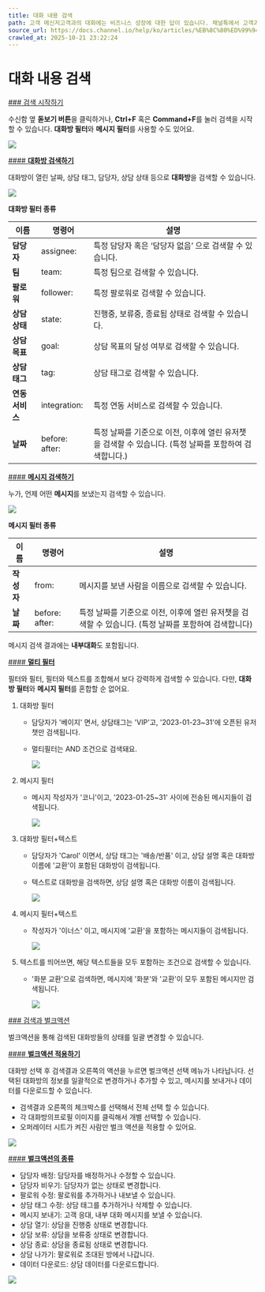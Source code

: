 ```yaml
---
title: 대화 내용 검색
path: 고객 메신저고객과의 대화에는 비즈니스 성장에 대한 답이 있습니다. 채널톡에서 고객과 대화하는 방법에 대해 확인해보세요.7개의 아티클 > 대화 내용 검색채널톡의 상담 검색을 통해 쉽고 빠르게 대화를 검색할 수 있습니다. 또한 검색된 상담에 벌크 액션(일괄 상태 적용)이 가능합니다.
source_url: https://docs.channel.io/help/ko/articles/%EB%8C%80%ED%99%94-%EB%82%B4%EC%9A%A9-%EA%B2%80%EC%83%89-4bacf090
crawled_at: 2025-10-21 23:22:24
---
```


# 대화 내용 검색

[### 검색 시작하기](#검색-시작하기)

수신함 옆 **돋보기 버튼**을 클릭하거나, **Ctrl+F** 혹은 **Command+F**를 눌러 검색을 시작할 수 있습니다. **대화방 필터**와 **메시지 필터**를 사용할 수도 있어요.

![](https://cf.channel.io/document/spaces/6/articles/125/revisions/370/usermedia/662b0fae90b93ac9a6b8)

[#### **대화방 검색하기**](#대화방-검색하기)

대화방이 열린 날짜, 상담 태그, 담당자, 상담 상태 등으로 **대화방**을 검색할 수 있습니다.

![](https://cf.channel.io/document/spaces/6/articles/125/revisions/370/usermedia/662b0faee2c235ac97ad)

**대화방 필터 종류**

| 이름 | 명령어 | 설명 |
| --- | --- | --- |
| **담당자** | assignee: | 특정 담당자 혹은 ‘담당자 없음’ 으로 검색할 수 있습니다. |
| **팀** | team: | 특정 팀으로 검색할 수 있습니다. |
| **팔로워** | follower: | 특정 팔로워로 검색할 수 있습니다. |
| **상담 상태** | state: | 진행중, 보류중, 종료됨 상태로 검색할 수 있습니다. |
| **상담 목표** | goal: | 상담 목표의 달성 여부로 검색할 수 있습니다. |
| **상담 태그** | tag: | 상담 태그로 검색할 수 있습니다. |
| **연동 서비스** | integration: | 특정 연동 서비스로 검색할 수 있습니다. |
| **날짜** | before:  after: | 특정 날짜를 기준으로 이전, 이후에 열린 유저챗을 검색할 수 있습니다. (특정 날짜를 포함하여 검색합니다.) |

[#### **메시지 검색하기**](#메시지-검색하기)

누가, 언제 어떤 **메시지**를 보냈는지 검색할 수 있습니다.

![](https://cf.channel.io/document/spaces/6/articles/125/revisions/370/usermedia/662b0faf245f61c4a15f)

**메시지 필터 종류**

| 이름 | 명령어 | 설명 |
| --- | --- | --- |
| **작성자** | from: | 메시지를 보낸 사람을 이름으로 검색할 수 있습니다. |
| **날짜** | before:  after: | 특정 날짜를 기준으로 이전, 이후에 열린 유저챗을 검색할 수 있습니다. (특정 날짜를 포함하여 검색합니다) |

메시지 검색 결과에는 **내부대화**도 포함됩니다.

[#### **멀티 필터**](#멀티-필터)

필터와 필터, 필터와 텍스트를 조합해서 보다 강력하게 검색할 수 있습니다. 다만, **대화방 필터**와 **메시지 필터**를 혼합할 순 없어요.

1. 대화방 필터

   * 담당자가 '베이지' 면서, 상담태그는 'VIP'고, '2023-01-23~31'에 오픈된 유저챗만 검색됩니다.
   * 멀티필터는 AND 조건으로 검색돼요.

     ![](https://cf.channel.io/document/spaces/6/articles/125/revisions/370/usermedia/662b0faf4750a709e38d)

2. 메시지 필터

   * 메시지 작성자가 '코니'이고, '2023-01-25~31' 사이에 전송된 메시지들이 검색됩니다.

     ![](https://cf.channel.io/document/spaces/6/articles/125/revisions/370/usermedia/662b0faf6981c2bd88e9)

3. 대화방 필터+텍스트

   * 담당자가 'Carol' 이면서, 상담 태그는 '배송/반품' 이고, 상담 설명 혹은 대화방 이름에 '교환'이 포함된 대화방이 검색됩니다.
   * 텍스트로 대화방을 검색하면, 상담 설명 혹은 대화방 이름이 검색됩니다.

     ![](https://cf.channel.io/document/spaces/6/articles/125/revisions/370/usermedia/662b0fafa0ecae623a14)

4. 메시지 필터+텍스트

   * 작성자가 '이너스' 이고, 메시지에 '교환'을 포함하는 메시지들이 검색됩니다.

     ![](https://cf.channel.io/document/spaces/6/articles/125/revisions/370/usermedia/662b0fafd1fc29a0c09d)

5. 텍스트를 띄어쓰면, 해당 텍스트들을 모두 포함하는 조건으로 검색할 수 있습니다.

   * '화분 교환'으로 검색하면, 메시지에 '화분'와 '교환'이 모두 포함된 메시지만 검색됩니다.

     ![](https://cf.channel.io/document/spaces/6/articles/125/revisions/370/usermedia/662b0fb00e03a7dcca5b)

[### 검색과 벌크액션](#검색과-벌크액션)

벌크액션을 통해 검색된 대화방들의 상태를 일괄 변경할 수 있습니다.

[#### **벌크액션 적용하기**](#벌크액션-적용하기)

대화방 선택 후 검색결과 오른쪽의 액션을 누르면 벌크액션 선택 메뉴가 나타납니다. 선택된 대화방의 정보를 일괄적으로 변경하거나 추가할 수 있고, 메시지를 보내거나 데이터를 다운로드할 수 있습니다.

* 검색결과 오른쪽의 체크박스를 선택해서 전체 선택 할 수 있습니다.
* 각 대화방의프로필 이미지를 클릭해서 개별 선택할 수 있습니다.
* 오퍼레이터 시트가 켜진 사람만 벌크 액션을 적용할 수 있어요.

![](https://cf.channel.io/document/spaces/6/articles/125/revisions/370/usermedia/662b0fb03dfc527fb1d8)

[#### **벌크액션의 종류**](#벌크액션의-종류)

* 담당자 배정: 담당자를 배정하거나 수정할 수 있습니다.
* 담당자 비우기: 담당자가 없는 상태로 변경합니다.
* 팔로워 수정: 팔로워를 추가하거나 내보낼 수 있습니다.
* 상담 태그 수정: 상담 태그를 추가하거나 삭제할 수 있습니다.
* 메시지 보내기: 고객 응대, 내부 대화 메시지를 보낼 수 있습니다.
* 상담 열기: 상담을 진행중 상태로 변경합니다.
* 상담 보류: 상담을 보류중 상태로 변경합니다.
* 상담 종료: 상담을 종료됨 상태로 변경합니다.
* 상담 나가기: 팔로워로 초대된 방에서 나갑니다.
* 데이터 다운로드: 상담 데이터를 다운로드합니다.

![](https://cf.channel.io/document/spaces/6/articles/125/revisions/370/usermedia/662b0fb0729768067e00)